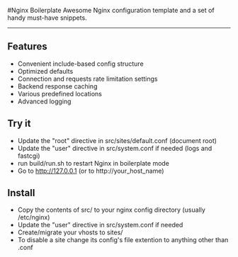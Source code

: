 #Nginx Boilerplate 
Awesome Nginx configuration template and a set of handy must-have snippets.

***
## Features
 * Convenient include-based config structure
 * Optimized defaults
 * Connection and requests rate limitation settings
 * Backend response caching
 * Various predefined locations
 * Advanced logging

## Try it
 * Update the "root" directive in src/sites/default.conf (document root)
 * Update the "user" directive in src/system.conf if needed (logs and fastcgi)
 * run build/run.sh to restart Nginx in boilerplate mode
 * Go to http://127.0.0.1 (or to http://your_host_name)

## Install
 * Copy the contents of src/ to your nginx config directory (usually /etc/nginx)
 * Update the "user" directive in src/system.conf if needed
 * Create/migrate your vhosts to sites/
 * To disable a site change its config's file extention to anything other than .conf